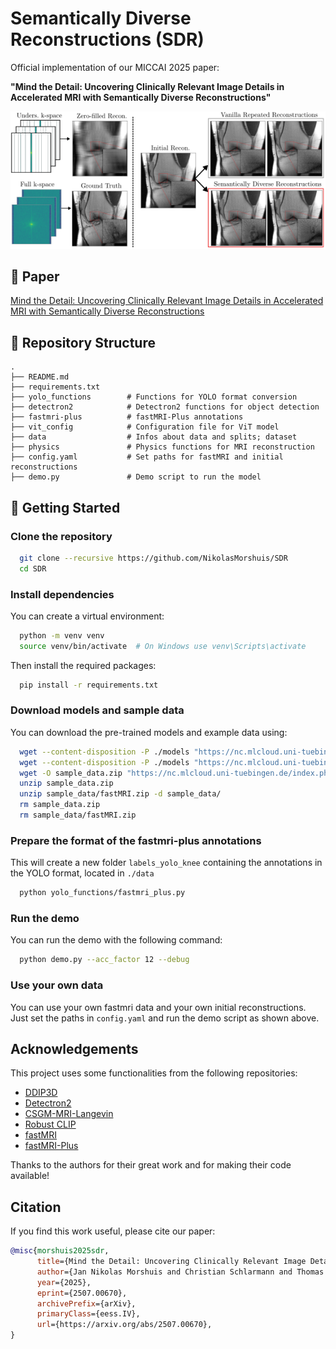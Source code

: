 # Semantically Diverse Reconstructions (SDR)

Official implementation of our MICCAI 2025 paper: 

**"Mind the Detail: Uncovering Clinically Relevant Image Details in Accelerated MRI with Semantically Diverse Reconstructions"**

![Teaser Figure](figs/teaser_fig.png)

## 🔗 Paper

[Mind the Detail: Uncovering Clinically Relevant
Image Details in Accelerated MRI with
Semantically Diverse Reconstructions](https://arxiv.org/abs/2507.00670)

## 📂 Repository Structure

```plaintext
.
├── README.md
├── requirements.txt
├── yolo_functions        # Functions for YOLO format conversion
├── detectron2            # Detectron2 functions for object detection
├── fastmri-plus          # fastMRI-Plus annotations
├── vit_config            # Configuration file for ViT model
├── data                  # Infos about data and splits; dataset
├── physics               # Physics functions for MRI reconstruction
├── config.yaml           # Set paths for fastMRI and initial reconstructions
├── demo.py               # Demo script to run the model
```

## 🚀 Getting Started

### Clone the repository
```bash
  git clone --recursive https://github.com/NikolasMorshuis/SDR
  cd SDR
```

### Install dependencies
You can create a virtual environment:
```bash
  python -m venv venv
  source venv/bin/activate  # On Windows use venv\Scripts\activate
```
Then install the required packages:
```bash
  pip install -r requirements.txt
```

### Download models and sample data
You can download the pre-trained models and example data using:
```bash
  wget --content-disposition -P ./models "https://nc.mlcloud.uni-tuebingen.de/index.php/s/85eWEAbm8S2yWLS/download"
  wget --content-disposition -P ./models "https://nc.mlcloud.uni-tuebingen.de/index.php/s/GAS9fGAdZsBKQfJ/download"
  wget -O sample_data.zip "https://nc.mlcloud.uni-tuebingen.de/index.php/s/6LF8Wpt93NfDwGN/download"
  unzip sample_data.zip
  unzip sample_data/fastMRI.zip -d sample_data/
  rm sample_data.zip
  rm sample_data/fastMRI.zip
```

### Prepare the format of the fastmri-plus annotations
This will create a new folder `labels_yolo_knee` containing the annotations in the YOLO format, located in `./data`
```bash
  python yolo_functions/fastmri_plus.py
```

### Run the demo
You can run the demo with the following command:
```bash
  python demo.py --acc_factor 12 --debug
```

### Use your own data
You can use your own fastmri data and your own initial reconstructions. Just set the paths in `config.yaml` and run the demo script as shown above.


## Acknowledgements
This project uses some functionalities from the following repositories:
- [DDIP3D](https://github.com/hyungjin-chung/DDIP3D)
- [Detectron2](https://github.com/facebookresearch/detectron2)
- [CSGM-MRI-Langevin](https://github.com/utcsilab/csgm-mri-langevin)
- [Robust CLIP](https://github.com/chs20/RobustVLM)
- [fastMRI](https://github.com/facebookresearch/fastMRI)
- [fastMRI-Plus](https://github.com/microsoft/fastmri-plus)

Thanks to the authors for their great work and for making their code available!

## Citation
If you find this work useful, please cite our paper:

```bibtex
@misc{morshuis2025sdr,
      title={Mind the Detail: Uncovering Clinically Relevant Image Details in Accelerated MRI with Semantically Diverse Reconstructions}, 
      author={Jan Nikolas Morshuis and Christian Schlarmann and Thomas Küstner and Christian F. Baumgartner and Matthias Hein},
      year={2025},
      eprint={2507.00670},
      archivePrefix={arXiv},
      primaryClass={eess.IV},
      url={https://arxiv.org/abs/2507.00670}, 
}
```
